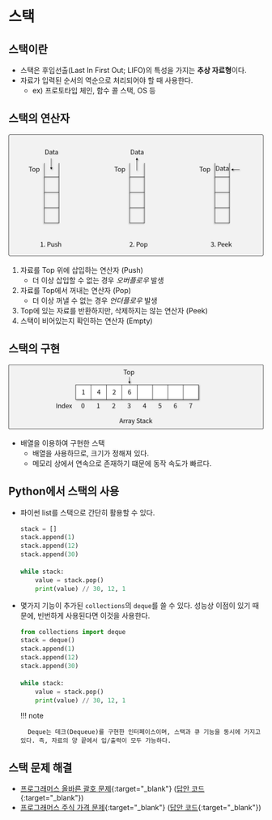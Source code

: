 # 스택

## 스택이란

- 스택은 후입선출(Last In First Out; LIFO)의 특성을 가지는 **추상 자료형**이다.
- 자료가 입력된 순서의 역순으로 처리되어야 할 때 사용한다.
    - ex) 프로토타입 체인, 함수 콜 스택, OS 등

## 스택의 연산자

![스택의 연산자](img/section2/1.png)

1. 자료를 Top 위에 삽입하는 연산자 (Push)
    - 더 이상 삽입할 수 없는 경우 *오버플로우* 발생
1. 자료를 Top에서 꺼내는 연산자 (Pop)
    - 더 이상 꺼낼 수 없는 경우 *언더플로우* 발생
1. Top에 있는 자료를 반환하지만, 삭제하지는 않는 연산자 (Peek)
1. 스택이 비어있는지 확인하는 연산자 (Empty)

## 스택의 구현

![스택](img/section2/2.png)

- 배열을 이용하여 구현한 스택
    - 배열을 사용하므로, 크기가 정해져 있다.
    - 메모리 상에서 연속으로 존재하기 떄문에 동작 속도가 빠르다.

## Python에서 스택의 사용

- 파이썬 list를 스택으로 간단히 활용할 수 있다.

    ``` python
    stack = []
    stack.append(1)
    stack.append(12)
    stack.append(30)

    while stack:
        value = stack.pop()
        print(value) // 30, 12, 1
    ```

- 몇가지 기능이 추가된 `collections`의 `deque`를 쓸 수 있다. 성능상 이점이 있기 때문에, 빈번하게 사용된다면 이것을 사용한다.

    ``` python
    from collections import deque
    stack = deque()
    stack.append(1)
    stack.append(12)
    stack.append(30)

    while stack:
        value = stack.pop()
        print(value) // 30, 12, 1
    ```

    !!! note

        Deque는 데크(Dequeue)를 구현한 인터페이스이며, 스택과 큐 기능을 동시에 가지고 있다. 즉, 자료의 양 끝에서 입/출력이 모두 가능하다.


## 스택 문제 해결

- [프로그래머스 올바른 괄호 문제](https://school.programmers.co.kr/learn/courses/30/lessons/12909){:target="_blank"} ([답안 코드](https://github.com/abel-shin/pccp-python/blob/main/src/day3/Solution1.py){:target="_blank"})
- [프로그래머스 주식 가격 문제](https://school.programmers.co.kr/learn/courses/30/lessons/42584){:target="_blank"} ([답안 코드](https://github.com/abel-shin/pccp-python/blob/main/src/day3/Solution2.py){:target="_blank"})